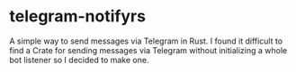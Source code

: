 # telegram-notifyrs
A simple way to send messages via Telegram in Rust. I found it difficult to find a Crate for sending messages via Telegram without initializing a whole bot listener so I decided to make one. 
